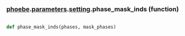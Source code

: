 ### [phoebe](phoebe.md).[parameters](phoebe.parameters.md).[setting](phoebe.parameters.setting.md).phase_mask_inds (function)


```py

def phase_mask_inds(phases, mask_phases)

```


